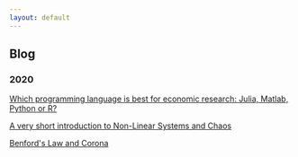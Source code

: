 ```yaml
---
layout: default
---
```


## Blog

### 2020

<a href="https://voxeu.org/article/which-programming-language-best-economic-research" target="_blank">Which programming language is best for economic research: Julia, Matlab, Python or R?</a>

[A very short introduction to Non-Linear Systems and Chaos](./blog/nonlinear/NonlinearDynamics.html)

[Benford's Law and Corona](./blog/benford/benfords_law.html)